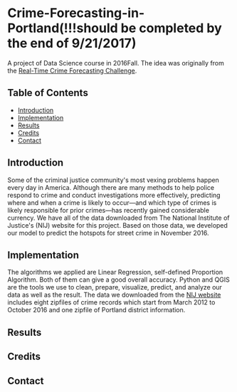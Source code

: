 # Crime-Forecasting-in-Portland(!!!should be completed by the end of 9/21/2017)
A project of Data Science course in 2016Fall. The idea was originally from the [Real-Time Crime Forecasting Challenge](https://nij.gov/funding/Pages/fy16-crime-forecasting-challenge.aspx).
## Table of Contents
* [Introduction](#intro)
* [Implementation](#implem)
* [Results](#result)
* [Credits](#credits)
* [Contact](#contact)
## <a name="intro">Introduction</a>
Some of the criminal justice community's most vexing problems happen every day in
America. Although there are many methods to help police respond to crime and conduct
investigations more effectively, predicting where and when a crime is likely to occur—and
which type of crimes is likely responsible for prior crimes—has recently gained considerable
currency.
We have all of the data downloaded from The National Institute of Justice's (NIJ) website for
this project. Based on those data, we developed our model to predict the hotspots for street
crime in November 2016.
## <a name="implem">Implementation</a>
The algorithms we applied are Linear Regression, self-defined Proportion Algorithm. Both of
them can give a good overall accuracy. Python and QGIS are the tools we use to clean,
prepare, visualize, predict, and analyze our data as well as the result.
The data we downloaded from the [NIJ website](https://nij.gov/funding/Pages/fy16-crime-forecasting-challenge-document.aspx#data) includes eight zipfiles of crime records which
start from March 2012 to October 2016 and one zipfile of Portland district information.
## <a name="result">Results</a>
## <a name="credits">Credits</a>
## <a name="contact">Contact</a>
